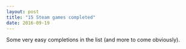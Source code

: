 ```yaml
---
layout: post
title: "15 Steam games completed"
date: 2016-09-19
---
```


Some very easy completions in the list (and more to come obviously).
